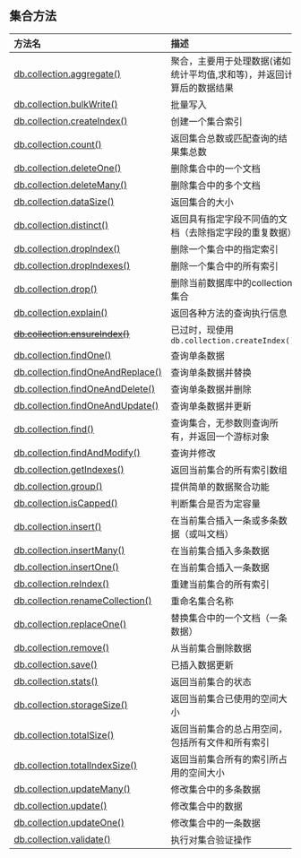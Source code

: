 

## 集合方法

| 方法名                                                       | 描述                                                         |
| :----------------------------------------------------------- | :----------------------------------------------------------- |
| [db.collection.aggregate()](https://www.mongodb.org.cn/manual/5.html) | 聚合，主要用于处理数据(诸如统计平均值,求和等)，并返回计算后的数据结果 |
| [db.collection.bulkWrite()](https://www.mongodb.org.cn/manual/6.html) | 批量写入                                                     |
| [db.collection.createIndex()](https://www.mongodb.org.cn/manual/24.html) | 创建一个集合索引                                             |
| [db.collection.count()](https://www.mongodb.org.cn/manual/7.html) | 返回集合总数或匹配查询的结果集总数                           |
| [db.collection.deleteOne()](https://www.mongodb.org.cn/manual/26.html) | 删除集合中的一个文档                                         |
| [db.collection.deleteMany()](https://www.mongodb.org.cn/manual/27.html) | 删除集合中的多个文档                                         |
| [db.collection.dataSize()](https://www.mongodb.org.cn/manual/25.html) | 返回集合的大小                                               |
| [db.collection.distinct()](https://www.mongodb.org.cn/manual/28.html) | 返回具有指定字段不同值的文档（去除指定字段的重复数据）       |
| [db.collection.dropIndex()](https://www.mongodb.org.cn/manual/30.html) | 删除一个集合中的指定索引                                     |
| [db.collection.dropIndexes()](https://www.mongodb.org.cn/manual/31.html) | 删除一个集合中的所有索引                                     |
| [db.collection.drop()](https://www.mongodb.org.cn/manual/29.html) | 删除当前数据库中的collection集合                             |
| [db.collection.explain()](https://www.mongodb.org.cn/manual/33.html) | 返回各种方法的查询执行信息                                   |
| [~~db.collection.ensureIndex()~~](https://www.mongodb.org.cn/manual/32.html) | 已过时，现使用`db.collection.createIndex()`                  |
| [db.collection.findOne()](https://www.mongodb.org.cn/manual/36.html) | 查询单条数据                                                 |
| [db.collection.findOneAndReplace()](https://www.mongodb.org.cn/manual/38.html) | 查询单条数据并替换                                           |
| [db.collection.findOneAndDelete()](https://www.mongodb.org.cn/manual/37.html) | 查询单条数据并删除                                           |
| [db.collection.findOneAndUpdate()](https://www.mongodb.org.cn/manual/39.html) | 查询单条数据并更新                                           |
| [db.collection.find()](https://www.mongodb.org.cn/manual/34.html) | 查询集合，无参数则查询所有，并返回一个游标对象               |
| [db.collection.findAndModify()](https://www.mongodb.org.cn/manual/35.html) | 查询并修改                                                   |
| [db.collection.getIndexes()](https://www.mongodb.org.cn/manual/40.html) | 返回当前集合的所有索引数组                                   |
| [db.collection.group()](https://www.mongodb.org.cn/manual/41.html) | 提供简单的数据聚合功能                                       |
| [db.collection.isCapped()](https://www.mongodb.org.cn/manual/45.html) | 判断集合是否为定容量                                         |
| [db.collection.insert()](https://www.mongodb.org.cn/manual/42.html) | 在当前集合插入一条或多条数据（或叫文档）                     |
| [db.collection.insertMany()](https://www.mongodb.org.cn/manual/44.html) | 在当前集合插入多条数据                                       |
| [db.collection.insertOne()](https://www.mongodb.org.cn/manual/43.html) | 在当前集合插入一条数据                                       |
| [db.collection.reIndex()](https://www.mongodb.org.cn/manual/46.html) | 重建当前集合的所有索引                                       |
| [db.collection.renameCollection()](https://www.mongodb.org.cn/manual/49.html) | 重命名集合名称                                               |
| [db.collection.replaceOne()](https://www.mongodb.org.cn/manual/47.html) | 替换集合中的一个文档（一条数据）                             |
| [db.collection.remove()](https://www.mongodb.org.cn/manual/48.html) | 从当前集合删除数据                                           |
| [db.collection.save()](https://www.mongodb.org.cn/manual/50.html) | 已插入数据更新                                               |
| [db.collection.stats()](https://www.mongodb.org.cn/manual/51.html) | 返回当前集合的状态                                           |
| [db.collection.storageSize()](https://www.mongodb.org.cn/manual/52.html) | 返回当前集合已使用的空间大小                                 |
| [db.collection.totalSize()](https://www.mongodb.org.cn/manual/53.html) | 返回当前集合的总占用空间，包括所有文件和所有索引             |
| [db.collection.totalIndexSize()](https://www.mongodb.org.cn/manual/54.html) | 返回当前集合所有的索引所占用的空间大小                       |
| [db.collection.updateMany()](https://www.mongodb.org.cn/manual/23.html) | 修改集合中的多条数据                                         |
| [db.collection.update()](https://www.mongodb.org.cn/manual/55.html) | 修改集合中的数据                                             |
| [db.collection.updateOne()](https://www.mongodb.org.cn/manual/56.html) | 修改集合中的一条数据                                         |
| [db.collection.validate()](https://www.mongodb.org.cn/manual/22.html) | 执行对集合验证操作                                           |